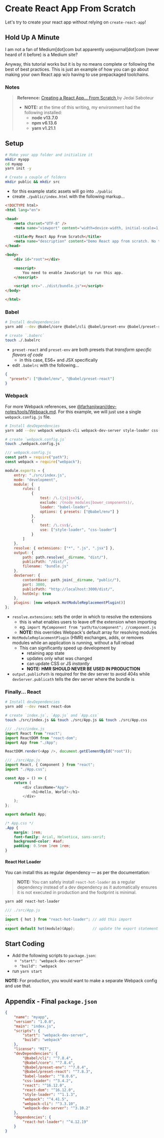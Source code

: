 # Create React App From Scratch

Let's try to create your react app without relying on `create-react-app`!

## Hold Up A Minute

I am not a fan of Medium[dot]com but apparently usejournal[dot]com (never heard of it before) is a Medium site?

Anyway, this tutorial works but it is by no means complete or following the best of best practices. This is just an example of how you can go about making your own React app w/o having to use prepackaged toolchains.

### Notes

> **Reference:** [Creating a React App… From Scratch
](https://blog.usejournal.com/creating-a-react-app-from-scratch-f3c693b84658) by Jedai Saboteur
>
> - **NOTE:** at the time of this writing, my environment had the following installed:
>   - **node v13.7.0**
>   - **npm v6.13.6**
>   - **yarn v1.21.1**

## Setup

```bash
# Make your app folder and initialize it
mkdir myapp
cd myapp
yarn init -y

# Create a couple of folders
mkdir public && mkdir src
```

- for this example static assets will go into `./public`
- create `./public/index.html` with the following markup...

```html
<!DOCTYPE html>
<html lang="en">

<head>
    <meta charset="UTF-8" />
    <meta name="viewport" content="width=device-width, initial-scale=1, shrink-to-fit=no">

    <title>My React App From Scratch</title>
    <meta name="description" content="Demo React app from scratch. No toolchains!" />
</head>

<body>
    <div id="root"></div>

    <noscript>
        You need to enable JavaScript to run this app.
    </noscript>

    <script src="../dist/bundle.js"></script>
</body>

</html>
```

### Babel

```bash
# Install devDependencies
yarn add --dev @babel/core @babel/cli @babel/preset-env @babel/preset-react

# create `.baberc`
touch ./.babelrc
```

- `preset-react` and `preset-env` are both presets that _transform specific flavors of code_
  - in this case, ES6+ and JSX specifically
- edit `.babelrc` with the following...

```json
{
  "presets": ["@babel/env", "@babel/preset-react"]
}
```

### Webpack

For more Webpack references, see [@farhanjiwani/dev-notes/tools/Webpack.md](https://github.com/farhanjiwani/dev-notes/blob/master/tools/Webpack.md). For this example, we will just use a single `webpack.config.js` file.

```bash
# Install devDependencies
yarn add --dev webpack webpack-cli webpack-dev-server style-loader css-loader babel-loader

# create `webpack.config.js`
touch ./webpack.config.js
```

```javascript
/// webpack.config.js
const path = require("path");
const webpack = require("webpack");

module.exports = {
    entry: "./src/index.js",
    mode: "development",
    module: {
        rules: [
            {
                test: /\.(js|jsx)$/,
                exclude: /(node_modules|bower_components)/,
                loader: "babel-loader",
                options: { presets: ["@babel/env"] }
            },
            {
                test: /\.css$/,
                use: ["style-loader", "css-loader"]
            }
        ]
    },
    resolve: { extensions: ["*", ".js", ".jsx"] },
    output: {
        path: path.resolve(__dirname, "dist/"),
        publicPath: "/dist/",
        filename: "bundle.js"
    },
    devServer: {
        contentBase: path.join(__dirname, "public/"),
        port: 3000,
        publicPath: "http://localhost:3000/dist/",
        hotOnly: true
    },
    plugins: [new webpack.HotModuleReplacementPlugin()]
};
```

- `resolve.extensions`: sets the order in which to resolve the extensions
  - this is what enables users to leave off the extension when importing
  - eg. `import MyComponent from "path/to/component"; //component.js`
  - **NOTE:** this overrides Webpack's default array for resolving modules
- `HotModuleReplacementPlugin` (HMR) exchanges, adds, or removes modules while an application is running, without a full reload
  - This can significantly speed up development by
    - retaining app state
    - updates only what was changed
    - can update CSS or JS _instantly_
    - **NOTE:** **HMR SHOULD NEVER BE USED IN PRODUCTION**
- `output.publicPath` is required for the dev server to avoid 404s while `devServer.publicath` tells the dev server where the bundle is

### Finally... React

```bash
# Install devDependencies
yarn add --dev react react-dom

# create `index.js`, `App.js` and `App.css`
touch ./src/index.js && touch ./src/App.js && touch ./src/App.css
```

```javascript
/// ./src/index.js
import React from "react";
import ReactDOM from "react-dom";
import App from "./App";

ReactDOM.render(<App />, document.getElementById("root"));
```

```javascript
/// ./src/App.js
import React, { Component } from "react";
import "./App.css";

const App = () => {
    return (
        <div className="App">
            <h1>Hello, World!</h1>
        </div>
    );
};

export default App;
```

```css
/* App.css */
.App {
    margin: 1rem;
    font-family: Arial, Helvetica, sans-serif;
    background-color: #aaf;
    padding: 0.5rem 1rem 1rem;
}
```

#### React Hot Loader

You can install this as regular dependency — as per the documentation:

> **NOTE:** You can safely install `react-hot-loader` as a regular dependency instead of a dev dependency as it automatically ensures it is not executed in production and the footprint is minimal.

```bash
yarn add react-hot-loader
```

```javascript
/// ./src/App.js
...
import { hot } from "react-hot-loader"; // add this import
...
export default hot(module)(App);        // update the export statement
```

## Start Coding

- Add the following scripts to `package.json`:
  - `"start": "webpack-dev-server"`
  - `"build": "webpack`
- run `yarn start`

**NOTE:** For production, you would want to make a separate Webpack config and use that.

## Appendix - Final `package.json`

```json
{
    "name": "myapp",
    "version": "1.0.0",
    "main": "index.js",
    "scripts": {
        "start": "webpack-dev-server",
        "build": "webpack"
    },
    "license": "MIT",
    "devDependencies": {
        "@babel/cli": "^7.8.4",
        "@babel/core": "^7.8.4",
        "@babel/preset-env": "^7.8.4",
        "@babel/preset-react": "^7.8.3",
        "babel-loader": "^8.0.6",
        "css-loader": "^3.4.2",
        "react": "^16.12.0",
        "react-dom": "^16.12.0",
        "style-loader": "^1.1.3",
        "webpack": "^4.41.5",
        "webpack-cli": "^3.3.10",
        "webpack-dev-server": "^3.10.2"
    },
    "dependencies": {
        "react-hot-loader": "^4.12.19"
    }
}
```
